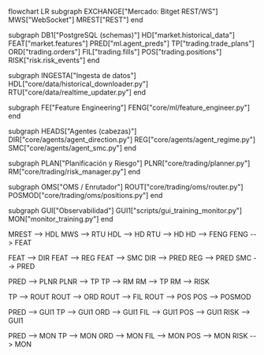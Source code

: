 flowchart LR
  subgraph EXCHANGE["Mercado: Bitget REST/WS"]
    MWS["WebSocket"]
    MREST["REST"]
  end

  subgraph DB1["PostgreSQL (schemas)"]
    HD["market.historical_data"]
    FEAT["market.features"]
    PRED["ml.agent_preds"]
    TP["trading.trade_plans"]
    ORD["trading.orders"]
    FIL["trading.fills"]
    POS["trading.positions"]
    RISK["risk.risk_events"]
  end

  subgraph INGESTA["Ingesta de datos"]
    HDL["core/data/historical_downloader.py"]
    RTU["core/data/realtime_updater.py"]
  end

  subgraph FE["Feature Engineering"]
    FENG["core/ml/feature_engineer.py"]
  end

  subgraph HEADS["Agentes (cabezas)"]
    DIR["core/agents/agent_direction.py"]
    REG["core/agents/agent_regime.py"]
    SMC["core/agents/agent_smc.py"]
  end

  subgraph PLAN["Planificación y Riesgo"]
    PLNR["core/trading/planner.py"]
    RM["core/trading/risk_manager.py"]
  end

  subgraph OMS["OMS / Enrutador"]
    ROUT["core/trading/oms/router.py"]
    POSMOD["core/trading/oms/positions.py"]
  end

  subgraph GUI["Observabilidad"]
    GUI1["scripts/gui_training_monitor.py"]
    MON["monitor_training.py"]
  end

  MREST --> HDL
  MWS   --> RTU
  HDL   --> HD
  RTU   --> HD
  HD    --> FENG
  FENG  --> FEAT

  FEAT --> DIR
  FEAT --> REG
  FEAT --> SMC
  DIR  --> PRED
  REG  --> PRED
  SMC  --> PRED

  PRED --> PLNR
  PLNR --> TP
  TP   --> RM
  RM   --> TP
  RM   --> RISK

  TP   --> ROUT
  ROUT --> ORD
  ROUT --> FIL
  ROUT --> POS
  POS  --> POSMOD

  PRED --> GUI1
  TP   --> GUI1
  ORD  --> GUI1
  FIL  --> GUI1
  POS  --> GUI1
  RISK --> GUI1

  PRED --> MON
  TP   --> MON
  ORD  --> MON
  FIL  --> MON
  POS  --> MON
  RISK --> MON
